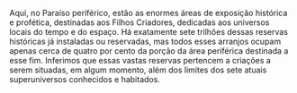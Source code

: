 ﻿Aqui, no Paraíso periférico, estão as enormes áreas de exposição histórica e profética, destinadas aos Filhos Criadores, dedicadas aos universos locais do tempo e do espaço. Há exatamente sete trilhões dessas reservas históricas já instaladas ou reservadas, mas todos esses arranjos ocupam apenas cerca de quatro por cento da porção da área periférica destinada a esse fim. Inferimos que essas vastas reservas pertencem a criações a serem situadas, em algum momento, além dos limites dos sete atuais superuniversos conhecidos e habitados.
